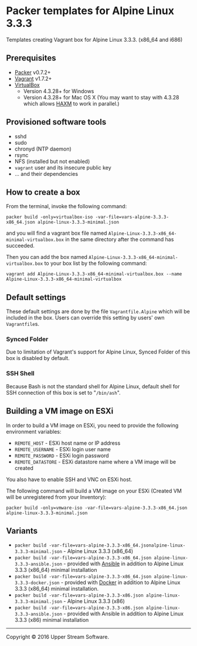 # Packer templates for Alpine Linux 3.3.3

Templates creating Vagrant box for Alpine Linux 3.3.3. (x86_64 and i686)

## Prerequisites

* [Packer] v0.7.2+
* [Vagrant] v1.7.2+
* [VirtualBox]
	* Version 4.3.28+ for Windows
	* Version 4.3.28+ for Mac OS X (You may want to stay with 4.3.28 which allows [HAXM] to work in parallel.)

[Packer]: https://www.packer.io/ "Packer by HashiCorp"
[Vagrant]: https://www.vagrantup.com/ "Vagrant"
[VirtualBox]: https://www.virtualbox.org/ "Oracle VM VirtualBox"
[HAXM]: https://software.intel.com/en-us/android/articles/intel-hardware-accelerated-execution-manager
        "Intel&reg; Hardware Accelerated Execution Manager"

## Provisioned software tools

* sshd
* sudo
* chronyd (NTP daemon)
* rsync
* NFS (installed but not enabled)
* `vagrant` user and its insecure public key
* ... and their dependencies

## How to create a box

From the terminal, invoke the following command:

	packer build -only=virtualbox-iso -var-file=vars-alpine-3.3.3-x86_64.json alpine-linux-3.3.3-minimal.json

and you will find a vagrant box file named `Alpine-Linux-3.3.3-x86_64-minimal-virtualbox.box`
in the same directory after the command has succeeded.

Then you can add the box named `Alpine-Linux-3.3.3-x86_64-minimal-virtualbox.box` to your box list
by the following command:

	vagrant add Alpine-Linux-3.3.3-x86_64-minimal-virtualbox.box --name Alpine-Linux-3.3.3-x86_64-minimal-virtualbox

## Default settings

These default settings are done by the file `Vagrantfile.Alpine` which will be included in the box.
Users can override this setting by users' own `Vagrantfile`s.

### Synced Folder

Due to limitation of Vagrant's support for Alpine Linux, Synced Folder of this box is disabled by default.

### SSH Shell

Because Bash is not the standard shell for Alpine Linux, default shell for SSH connection of this box
is set to "`/bin/ash`".

## Building a VM image on ESXi

In order to build a VM image on ESXi, you need to provide the following environment variables:

* `REMOTE_HOST` - ESXi host name or IP address
* `REMOTE_USERNAME` - ESXi login user name
* `REMOTE_PASSWORD` - ESXi login password
* `REMOTE_DATASTORE` - ESXi datastore name where a VM image will be created

You also have to enable SSH and VNC on ESXi host.

The following command will build a VM image on your ESXi (Created VM will be unregistered from your Inventory):

    packer build -only=vmware-iso -var-file=vars-alpine-3.3.3-x86_64.json alpine-linux-3.3.3-minimal.json

## Variants

* `packer build -var-file=vars-alpine-3.3.3-x86_64.jsonalpine-linux-3.3.3-minimal.json` - Alpine Linux 3.3.3 (x86_64)
* `packer build -var-file=vars-alpine-3.3.3-x86_64.json alpine-linux-3.3.3-ansible.json` - provided with [Ansible] in addition to Alpine Linux 3.3.3 (x86_64) minimal installation
* `packer build -var-file=vars-alpine-3.3.3-x86_64.json alpine-linux-3.3.3-docker.json` - provided with [Docker] in addition to Alpine Linux 3.3.3 (x86_64) minimal installation.
* `packer build -var-file=vars-alpine-3.3.3-x86.json alpine-linux-3.3.3-minimal.json` - Alpine Linux 3.3.3 (x86)
* `packer build -var-file=vars-alpine-3.3.3-x86.json alpine-linux-3.3.3-ansible.json` - provided with Ansible in addition to Alpine Linux 3.3.3 (x86) minimal installation

[Ansible]: https://www.ansible.com/ "Ansible is Simple IT Automation"
[Docker]: https://www.docker.com/ "Docker - Build, Ship and Run Any App, Anywhere"

- - -

Copyright &copy; 2016 Upper Stream Software.
